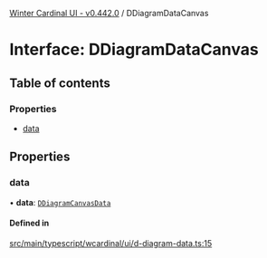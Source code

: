 [Winter Cardinal UI - v0.442.0](../index.md) / DDiagramDataCanvas

# Interface: DDiagramDataCanvas

## Table of contents

### Properties

- [data](DDiagramDataCanvas.md#data)

## Properties

### data

• **data**: [`DDiagramCanvasData`](DDiagramCanvasData.md)

#### Defined in

[src/main/typescript/wcardinal/ui/d-diagram-data.ts:15](https://github.com/winter-cardinal/winter-cardinal-ui/blob/v0.442.0/src/main/typescript/wcardinal/ui/d-diagram-data.ts#L15)
